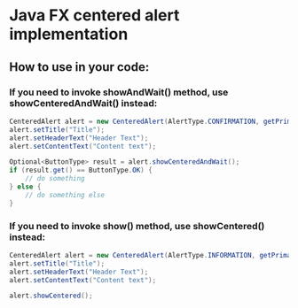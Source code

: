 # Java FX centered alert implementation

## How to use in your code:

### If you need to invoke showAndWait() method, use showCenteredAndWait() instead:
```java
CenteredAlert alert = new CenteredAlert(AlertType.CONFIRMATION, getPrimaryStage());
alert.setTitle("Title");
alert.setHeaderText("Header Text");
alert.setContentText("Content text");

Optional<ButtonType> result = alert.showCenteredAndWait();
if (result.get() == ButtonType.OK) {
	// do something
} else {
	// do something else
}
```

### If you need to invoke show() method, use showCentered() instead:
```java
CenteredAlert alert = new CenteredAlert(AlertType.INFORMATION, getPrimaryStage());
alert.setTitle("Title");
alert.setHeaderText("Header Text");
alert.setContentText("Content text");

alert.showCentered();
```
